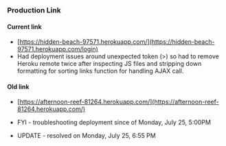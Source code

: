 ### Production Link

#### Current link
* [https://hidden-beach-97571.herokuapp.com/](https://hidden-beach-97571.herokuapp.com/login)
* Had deployment issues around unexpected token (>) so had to remove Heroku remote twice after inspecting JS files and stripping down formatting for sorting links function for handling AJAX call. 

#### Old link
* [https://afternoon-reef-81264.herokuapp.com/](https://afternoon-reef-81264.herokuapp.com/)

* FYI - troubleshooting deployment since of Monday, July 25, 5:00PM
* UPDATE - resolved on Monday, July 25, 6:55 PM
